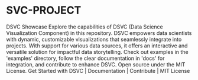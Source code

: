 # SVC-PROJECT
 DSVC Showcase  Explore the capabilities of DSVC (Data Science Visualization Component) in this repository. DSVC empowers data scientists with dynamic, customizable visualizations that seamlessly integrate into projects. With support for various data sources, it offers an interactive and versatile solution for impactful data storytelling. Check out examples in the 'examples' directory, follow the clear documentation in 'docs' for integration, and contribute to enhance DSVC. Open source under the MIT License.  Get Started with DSVC | Documentation | Contribute | MIT License

